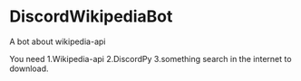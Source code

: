 # DiscordWikipediaBot
A bot about wikipedia-api

You need 
  1.Wikipedia-api
  2.DiscordPy
  3.something
search in the internet to download.
